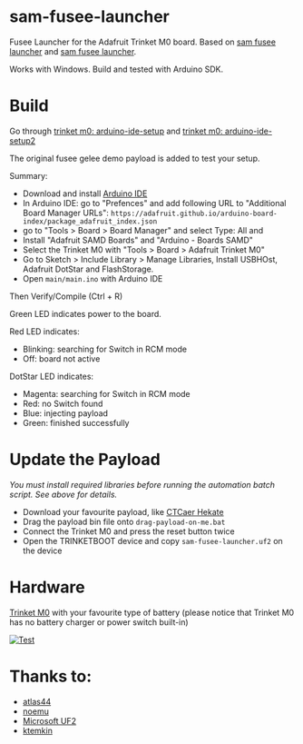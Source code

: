 

# sam-fusee-launcher
Fusee Launcher for the Adafruit Trinket M0 board. Based on [sam fusee launcher](https://github.com/atlas44/sam-fusee-launcher) and [sam fusee launcher](https://github.com/noemu/sam-fusee-launcher).

Works with Windows. Build and tested with Arduino SDK.

# Build
Go through [trinket m0: arduino-ide-setup](https://learn.adafruit.com/adafruit-trinket-m0-circuitpython-arduino/arduino-ide-setup) and [trinket m0: arduino-ide-setup2](https://learn.adafruit.com/adafruit-trinket-m0-circuitpython-arduino/using-with-arduino-ide)

The original fusee gelee demo payload is added to test your setup.

Summary:
* Download and install [Arduino IDE](http://www.arduino.cc/en/Main/Software)
* In Arduino IDE: go to "Prefences" and add following URL to "Additional Board Manager URLs": `https://adafruit.github.io/arduino-board-index/package_adafruit_index.json`
* go to "Tools > Board > Board Manager" and select Type: All and
* Install "Adafruit SAMD Boards" and "Arduino - Boards SAMD"
* Select the Trinket M0 with "Tools > Board > Adafruit Trinket M0"
* Go to Sketch > Include Library > Manage Libraries, Install USBHOst, Adafruit DotStar and FlashStorage.
* Open `main/main.ino` with Arduino IDE

Then Verify/Compile (Ctrl + R)

Green LED indicates power to the board. 

Red LED indicates: 
* Blinking: searching for Switch in RCM mode
* Off: board not active

DotStar LED indicates:
* Magenta: searching for Switch in RCM mode
* Red: no Switch found
* Blue: injecting payload
* Green: finished successfully

# Update the Payload
_You must install required libraries before running the automation batch script. See above for details._
* Download your favourite payload, like [CTCaer Hekate](https://github.com/CTCaer/hekate/releases/latest)
* Drag the payload bin file onto `drag-payload-on-me.bat`
* Connect the Trinket M0 and press the reset button twice
* Open the TRINKETBOOT device and copy `sam-fusee-launcher.uf2` on the device

# Hardware
[Trinket M0](https://www.adafruit.com/product/3500) with your favourite type of battery (please notice that Trinket M0 has no battery charger or power switch built-in)

[![Test](https://img.youtube.com/vi/AoL4o2NCkcM/0.jpg)](https://www.youtube.com/watch?v=AoL4o2NCkcM)

# Thanks to:
* [atlas44](https://github.com/atlas44/sam-fusee-launcher)
* [noemu](https://github.com/noemu/sam-fusee-launcher)
* [Microsoft UF2](https://github.com/microsoft/uf2/blob/master/utils/uf2conv.py)
* [ktemkin](https://github.com/Cease-and-DeSwitch/fusee-launcher)


